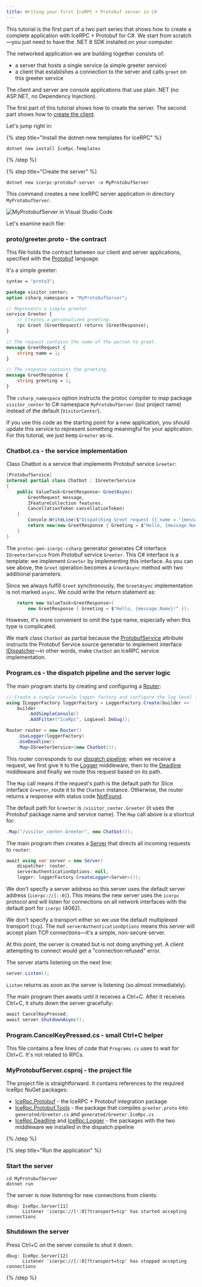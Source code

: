 ```yaml
---
title: Writing your first IceRPC + Protobuf server in C#
---
```


This tutorial is the first part of a two part series that shows how to create a
complete application with IceRPC + Protobuf for C#. We start from scratch—you just need to
have the .NET 8 SDK installed on your computer.

The networked application we are building together consists of:

- a server that hosts a single service (a simple greeter service)
- a client that establishes a connection to the server and calls `greet` on this
  greeter service

The client and server are console applications that use plain .NET (no ASP.NET,
no Dependency Injection).

The first part of this tutorial shows how to create the server. The second part
shows how to [create the client].

Let's jump right in:

{% step title="Install the dotnet-new templates for IceRPC" %}

```shell
dotnet new install IceRpc.Templates
```

{% /step %}

{% step title="Create the server" %}

```shell
dotnet new icerpc-protobuf-server -o MyProtobufServer
```

This command creates a new IceRPC server application in directory `MyProtobufServer`.

![MyProtobufServer in Visual Studio Code](/images/MyProtobufServer.png)

Let's examine each file:

### proto/greeter.proto - the contract

This file holds the contract between our client and server applications,
specified with the [Protobuf] language.

It's a simple greeter:

```protobuf
syntax = "proto3";

package visitor_center;
option csharp_namespace = "MyProtobufServer";

// Represents a simple greeter.
service Greeter {
    // Creates a personalized greeting.
    rpc Greet (GreetRequest) returns (GreetResponse);
}

// The request contains the name of the person to greet.
message GreetRequest {
    string name = 1;
}

// The response contains the greeting.
message GreetResponse {
    string greeting = 1;
}
```

The `csharp_namespace` option instructs the protoc compiler to map package
`visitor_center` to C# namespace `MyProtobufServer` (our project name) instead
of the default (`VisitorCenter`).

If you use this code as the starting point for a new application, you should
update this service to represent something meaningful for your application.
For this tutorial, we just keep `Greeter` as-is.

### Chatbot.cs - the service implementation

Class Chatbot is a service that implements Protobuf service `Greeter`:

```csharp
[ProtobufService]
internal partial class Chatbot : IGreeterService
{
    public ValueTask<GreetResponse> GreetAsync(
        GreetRequest message,
        IFeatureCollection features,
        CancellationToken cancellationToken)
    {
        Console.WriteLine($"Dispatching Greet request {{ name = '{message.Name}' }}");
        return new(new GreetResponse { Greeting = $"Hello, {message.Name}!" });
    }
}
```

The `protoc-gen-icerpc-csharp` generator generates C# interface `IGreeterService`
from Protobuf service `Greeter`. This C# interface is a template: we implement
`Greeter` by implementing this interface. As you can see above, the `Greet` operation
becomes a `GreetAsync` method with two additional parameters.

Since we always fulfill `Greet` synchronously, the `GreetAsync` implementation
is not marked `async`. We could write the return statement as:

```csharp
    return new ValueTask<GreetResponse>(
        new GreetResponse { Greeting = $"Hello, {message.Name}!" });
```

However, it's more convenient to omit the type name, especially when this type is complicated.

We mark class `Chatbot` as partial because the [ProtobufService] attribute instructs the Protobuf Service source
generator to implement interface [IDispatcher]—in other words, make `Chatbot` an IceRPC service implementation.

### Program.cs - the dispatch pipeline and the server logic

The main program starts by creating and configuring a [Router]:

```csharp
// Create a simple console logger factory and configure the log level for category IceRpc.
using ILoggerFactory loggerFactory = LoggerFactory.Create(builder =>
    builder
        .AddSimpleConsole()
        .AddFilter("IceRpc", LogLevel.Debug));

Router router = new Router()
    .UseLogger(loggerFactory)
    .UseDeadline()
    .Map<IGreeterService>(new Chatbot());
```

This router corresponds to our [dispatch pipeline][dispatch-pipeline]: when we
receive a request, we first give it to the [Logger] middleware, then to the
[Deadline] middleware and finally we route this request based on its path.

The `Map` call means if the request's path is the default path for Slice
interface `Greeter`, route it to the `Chatbot` instance. Otherwise, the router
returns a response with status code [NotFound].

The default path for `Greeter` is `/visitor_center.Greeter` (it uses the Protobuf
package name and service name). The `Map` call above is a shortcut for:

```csharp
.Map("/visitor_center.Greeter", new Chatbot());
```

The main program then creates a [Server] that directs all incoming requests to
`router`:

```csharp
await using var server = new Server(
    dispatcher: router,
    serverAuthenticationOptions: null,
    logger: loggerFactory.CreateLogger<Server>());
```

We don't specify a server address so this server uses the default server address
(`icerpc://[::0]`). This means the new server uses the `icerpc` protocol and
will listen for connections on all network interfaces with the default port for
`icerpc` (4062).

We don't specify a transport either so we use the default multiplexed transport
(`tcp`). The null `serverAuthenticationOptions` means this server will accept
plain TCP connections—it's a simple, non-secure server.

At this point, the server is created but is not doing anything yet. A client
attempting to connect would get a "connection refused" error.

The server starts listening on the next line:

```csharp
server.Listen();
```

`Listen` returns as soon as the server is listening (so almost immediately).

The main program then awaits until it receives a Ctrl+C. After it receives
Ctrl+C, it shuts down the server gracefully:

```csharp
await CancelKeyPressed;
await server.ShutdownAsync();
```

### Program.CancelKeyPressed.cs - small Ctrl+C helper

This file contains a few lines of code that `Programs.cs` uses to wait for
Ctrl+C. It's not related to RPCs.

### MyProtobufServer.csproj - the project file

The project file is straightforward. It contains references to the required IceRpc
NuGet packages:

- [IceRpc.Protobuf] - the IceRPC + Protobuf integration package
- [IceRpc.Protobuf.Tools] - the package that compiles `greeter.proto` into
  `generated/Greeter.cs` and `generated/Greeter.IceRpc.cs`
- [IceRpc.Deadline] and [IceRpc.Logger] - the packages with the two middleware
  we installed in the dispatch pipeline

{% /step %}

{% step title="Run the application" %}

### Start the server

```shell
cd MyProtobufServer
dotnet run
```

The server is now listening for new connections from clients:

```
dbug: IceRpc.Server[11]
      Listener 'icerpc://[::0]?transport=tcp' has started accepting connections
```

### Shutdown the server

Press Ctrl+C on the server console to shut it down.

```
dbug: IceRpc.Server[12]
      Listener 'icerpc://[::0]?transport=tcp' has stopped accepting connections
```

{% /step %}

[create the client]: client-tutorial
[Deadline]: csharp:IceRpc.Deadline
[dispatch-pipeline]: /icerpc/dispatch/dispatch-pipeline
[IDispatcher]: csharp:IceRpc.IDispatcher
[IceRpc.Deadline]: https://www.nuget.org/packages/IceRpc.Deadline
[IceRpc.Logger]: https://www.nuget.org/packages/IceRpc.Logger
[IceRpc.Protobuf.Tools]: https://www.nuget.org/packages/IceRpc.Protobuf.Tools
[IceRpc.Protobuf]: https://www.nuget.org/packages/IceRpc.Protobuf
[Logger]: csharp:IceRpc.Logger
[NotFound]: csharp:IceRpc.StatusCode#NotFound
[Router]: csharp:IceRpc.Router
[Server]: csharp:IceRpc.Server
[Protobuf]: https://protobuf.dev/
[ProtobufService]: csharp:IceRpc.Protobuf.ProtobufServiceAttribute
